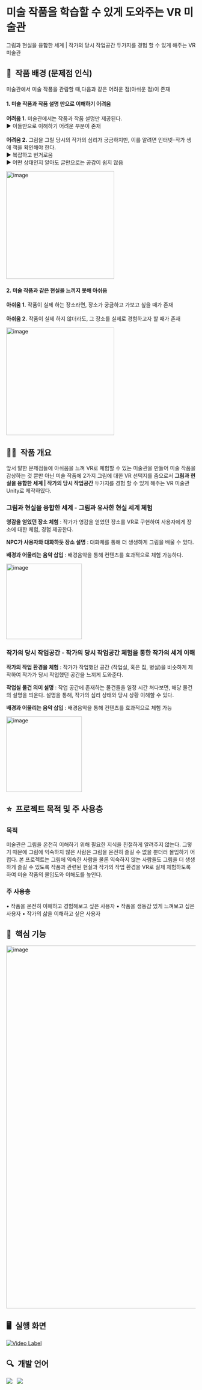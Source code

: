 # 미술 작품을 학습할 수 있게 도와주는 VR 미술관
그림과 현실을 융합한 세계 | 작가의 당시 작업공간 두가지를 경험 할 수 있게 해주는 VR 미술관

## 🫡&nbsp; 작품 배경 (문제점 인식)
 
미술관에서 미술 작품을 관람할 때,다음과 같은 어려운 점(아쉬운 점)이 존재

#### 1. 미술 작품과 작품 설명 만으로 이해하기 어려움
**어려움 1.** 미술관에서는 작품과 작품 설명만 제공된다. <br>
  ▶ 이들만으로 이해하기 어려운 부분이 존재 <br><br>
**어려움 2.** 그림을 그릴 당시의 작가의 심리가 궁금하지만, 이를 알려면 인터넷･작가 생애 책을 확인해야 한다. <br>
  ▶ 복잡하고 번거로움<br>
  ▶ 어떤 상태인지 알아도 글만으로는 공감이 쉽지 않음

<img width="287" alt="image" src="https://github.com/kyum-q/VirtualWorldProject_Unity/assets/109158497/104ab1a9-9375-4349-b1ce-49e126e740de">

#### 2. 미술 작품과 같은 현실을 느끼지 못해 아쉬움

**아쉬움 1.** 작품이 실제 하는 장소라면, 장소가 궁금하고 가보고 싶을 때가 존재 <br><br>
**아쉬움 2.** 작품이 실제 하지 않더라도, 그 장소를 실제로 경험하고자 할 때가 존재 <br>

<img width="287" alt="image" src="https://github.com/kyum-q/VirtualWorldProject_Unity/assets/109158497/f93051c7-ca10-47f7-831b-ee40066daace">

## ✍🏻&nbsp; 작품 개요

앞서 말한 문제점들에 아쉬움을 느껴 VR로 체험할 수 있는 미술관을 만들어 미술 작품을 감상하는 것 뿐만 아닌 미술 작품에 2가지 그림에 대한 VR 선택지를 줌으로서 **그림과 현실을 융합한 세계 | 작가의 당시 작업공간** 두가지를 경험 할 수 있게 해주는 VR 미술관 Unity로 제작하였다. 

### 그림과 현실을 융합한 세계 - 그림과 유사한 현실 세계 체험

**영감을 얻었던 장소 체험** : 작가가 영감을 얻었던 장소를 VR로 구현하여 사용자에게 장소에 대한 체험, 경험 제공한다. <br>

**NPC가 사용자와 대화하듯 장소 설명** : 대화체를 통해 더 생생하게 그림을 배울 수 있다. <br>

**배경과 어울리는 음악 삽입** : 배경음악을 통해 컨텐츠를 효과적으로 체험 가능하다. <br>

<img width="201" alt="image" src="https://github.com/kyum-q/VirtualWorldProject_Unity/assets/109158497/0a73ab66-25a5-435c-be59-4386e4b48dce">

### 작가의 당시 작업공간 - 작가의 당시 작업공간 체험을 통한 작가의 세계 이해

**작가의 작업 환경을 체험** : 작가가 작업했던 공간 (작업실, 혹은 집, 병실)을 비슷하게 제작하여 작가가 당시 작업했던 공간을 느끼게 도와준다.<br>

**작업실 물건 의미 설명** : 작업 공간에 존재하는 물건들을 일정 시간 쳐다보면, 해당 물건의 설명을 띄운다. 설명을 통해, 작가의 심리 상태와 당시 상황 이해할 수 있다.<br>

**배경과 어울리는 음악 삽입** : 배경음악을 통해 컨텐츠를 효과적으로 체험 가능 <br>

<img width="201" alt="image" src="https://github.com/kyum-q/VirtualWorldProject_Unity/assets/109158497/23e9b51a-6c68-4e3e-b887-fd785399191c">
<br>

## ⭐️&nbsp; 프로젝트 목적 및 주 사용층

### 목적
미술관은 그림을 온전히 이해하기 위해 필요한 지식을 친절하게 알려주지 않는다. 그렇기 때문에 그림에 익숙하지 않은 사람은 그림을 온전히 즐길 수 없을 뿐더러 몰입하기 어렵다. 본 프로젝트는 그림에 익숙한 사람을 물론 익숙하지 않는 사람들도 그림을 더 생생하게 즐길 수 있도록 작품과 관련된 현실과 작가의 작업 환경을 VR로 실제 체험하도록 하여 미술 작품의 몰입도와 이해도를 높인다.

### 주 사용층

• 작품을 온전히 이해하고 경험해보고 싶은 사용자 
• 작품을 생동감 있게 느껴보고 싶은 사용자
• 작가의 삶을 이해하고 싶은 사용자
<br>

## 🌌&nbsp; 핵심 기능

<img width="966" alt="image" src="https://github.com/kyum-q/VirtualWorldProject_Unity/assets/109158497/26882c21-4160-469c-a4db-8f8b301aca85">

## 🖥&nbsp; 실행 화면

[![Video Label](https://github-production-user-asset-6210df.s3.amazonaws.com/109158497/261373548-2a24f5c7-b22e-454c-88e5-40f7a1110861.png)](https://youtu.be/8sF1T_Hj6PY)
<br>

## 🔍&nbsp; 개발 언어
<img src="https://img.shields.io/badge/C++-00599C?style=flat-square&logo=cplusplus&logoColor=white"/>&nbsp; &nbsp;<img src="https://img.shields.io/badge/Unity-FFFFFF?style=flat-square&logo=Unity&logoColor=black"/>
